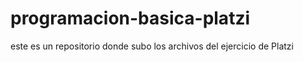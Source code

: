 # programacion-basica-platzi
este es un repositorio donde subo los archivos del ejercicio de Platzi
